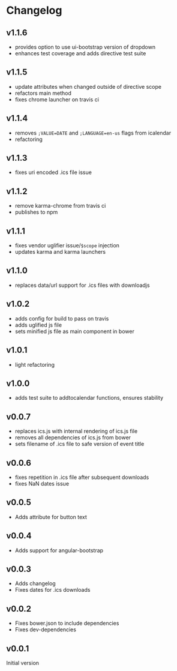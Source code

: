 # Changelog

## v1.1.6

- provides option to use ui-bootstrap version of dropdown
- enhances test coverage and adds directive test suite

## v1.1.5

- update attributes when changed outside of directive scope
- refactors main method
- fixes chrome launcher on travis ci

## v1.1.4

- removes `;VALUE=DATE` and `;LANGUAGE=en-us` flags from icalendar
- refactoring

## v1.1.3

- fixes uri encoded .ics file issue

## v1.1.2

- remove karma-chrome from travis ci
- publishes to npm

## v1.1.1

- fixes vendor uglifier issue/`$scope` injection
- updates karma and karma launchers

## v1.1.0

- replaces data/url support for .ics files with downloadjs

## v1.0.2

- adds config for build to pass on travis
- adds uglified js file
- sets minified js file as main component in bower

## v1.0.1

- light refactoring

## v1.0.0

- adds test suite to addtocalendar functions, ensures stability

## v0.0.7

- replaces ics.js with internal rendering of ics.js file
- removes all dependencies of ics.js from bower
- sets filename of .ics file to safe version of event title

## v0.0.6

- fixes repetition in .ics file after subsequent downloads
- fixes NaN dates issue

## v0.0.5

- Adds attribute for button text

## v0.0.4

- Adds support for angular-bootstrap

## v0.0.3

- Adds changelog
- Fixes dates for .ics downloads

## v0.0.2

- Fixes bower.json to include dependencies
- Fixes dev-dependencies

## v0.0.1

Initial version
